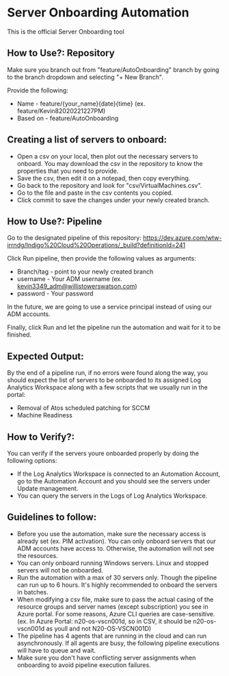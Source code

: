 # Server Onboarding Automation

This is the official Server Onboarding tool

## How to Use?: Repository

Make sure you branch out from "feature/AutoOnboarding" branch by going to the branch dropdown and selecting "+ New Branch".

Provide the following:
- Name - feature/{your_name}{date}{time} (ex. feature/Kevin82020221227PM)
- Based on - feature/AutoOnboarding

## Creating a list of servers to onboard:
- Open a csv on your local, then plot out the necessary servers to onboard. You may download the csv in the repository to know the properties that you need to provide.
- Save the csv, then edit it on a notepad, then copy everything.
- Go back to the repository and look for "csv/VirtualMachines.csv". 
- Go to the file and paste in the csv contents you copied.
- Click commit to save the changes under your newly created branch.

## How to Use?: Pipeline
Go to the designated pipeline of this repository:
https://dev.azure.com/wtw-irrndg/Indigo%20Cloud%20Operations/_build?definitionId=241

Click Run pipeline, then provide the following values as arguments:
- Branch/tag - point to your newly created branch
- username - Your ADM username (ex. kevin3349_adm@willistowerswatson.com)
- password - Your password

In the future, we are going to use a service principal instead of using our ADM accounts.

Finally, click Run and let the pipeline run the automation and wait for it to be finished.

## Expected Output:

By the end of a pipeline run, if no errors were found along the way, you should expect the list of servers to be onboarded to its assigned Log Analytics Workspace along with a few scripts that we usually run in the portal:
- Removal of Atos scheduled patching for SCCM
- Machine Readiness

## How to Verify?:

You can verify if the servers youre onboarded properly by doing the following options:
- If the Log Analytics Workspace is connected to an Automation Account, go to the Automation Account and you should see the servers under Update management.
- You can query the servers in the Logs of Log Analytics Workspace.

## Guidelines to follow:
- Before you use the automation, make sure the necessary access is already set (ex. PIM activation). You can only onboard servers that our ADM accounts have access to. Otherwise, the automation will not see the resources.
- You can only onboard running Windows servers. Linux and stopped servers will not be onboarded.
- Run the automation with a max of 30 servers only. Though the pipeline can run up to 6 hours. It's highly recommended to onboard the servers in batches.
- When modifying a csv file, make sure to pass the actual casing of the resource groups and server names (except subscription) you see in Azure portal. For some reasons, Azure CLI queries are case-sensitive. (ex. In Azure Portal: n20-os-vscn001d, so in CSV, it should be n20-os-vscn001d as youll and not N20-OS-VSCN001D)
- The pipeline has 4 agents that are running in the cloud and can run asynchronously. If all agents are busy, the following pipeline executions will have to queue and wait.
- Make sure you don't have conflicting server assignments when onboarding to avoid pipeline execution failures.